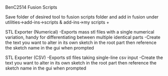 BenC2514 Fusion Scripts

Save folder of desired tool to fusion scripts folder and add in fusion under utilities->add-ins->scripts & add-ins->my scripts +

STL Exporter (Numerical)
-Exports mass stl files with a single numerical variation, handy for differentiating between multiple identical parts
-Create the text you want to alter in its own sketch in the root part then reference the sketch name in the gui when prompted 

STL Exporter (CSV)
-Exports stl files taking single-line csv input
-Create the text you want to alter in its own sketch in the root part then reference the sketch name in the gui when prompted 